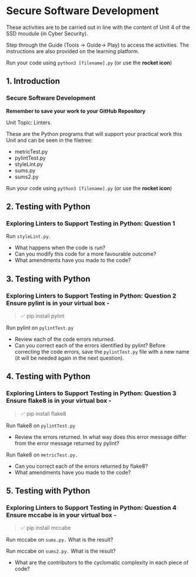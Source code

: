 # Secure Software Development

These activities are to be carried out in line with the content of Unit 4 of the SSD moudule (in Cyber Security).  

Step through the Guide (Tools -> Guide-> Play) to access the activities.  The instructions are also provided on the learning platform.

Run your code using `python3 [filename].py` (or use the **rocket icon**) 

## 1. Introduction
### Secure Software Development
**Remember to save your work to your GitHub Repository**

Unit Topic: Linters

These are the Python programs that will support your practical work this Unit and can be seen in the filetree:
- metricTest.py
- pylintTest.py
- styleLint.py
- sums.py
- sums2.py

Run your code using `python3 [filename].py` (or use the **rocket icon**)

## 2. Testing with Python
### Exploring Linters to Support Testing in Python: Question 1
Run `styleLint.py`.

- What happens when the code is run?
- Can you modify this code for a more favourable outcome?
- What amendments have you made to the code?

## 3. Testing with Python
### Exploring Linters to Support Testing in Python: Question 2 Ensure pylint is in your virtual box -
> ✅ pip install pylint

Run pylint on `pylintTest.py`

- Review each of the code errors returned.
- Can you correct each of the errors identified by pylint? Before correcting the code errors, save the `pylintTest.py` file with a new name (it will be needed again in the next question).


## 4. Testing with Python
### Exploring Linters to Support Testing in Python: Question 3 Ensure flake8 is in your virtual box -
> ✅ pip install flake8

Run flake8 on `pylintTest.py`

- Review the errors returned. In what way does this error message differ from the error message returned by pylint?

Run flake8 on `metricTest.py.`

- Can you correct each of the errors returned by flake8?
- What amendments have you made to the code?

## 5. Testing with Python
### Exploring Linters to Support Testing in Python: Question 4 Ensure mccabe is in your virtual box -
> ✅ pip install mccabe

Run mccabe on `sums.py.` What is the result?<br>

Run mccabe on `sums2.py.` What is the result?

- What are the contributors to the cyclomatic complexity in each piece of code?
